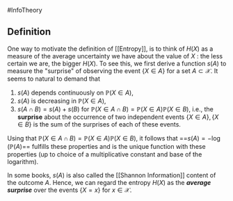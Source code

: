 #InfoTheory

## Definition
One way to motivate the definition of [[Entropy]], is to think of $H(X)$ as a measure of the average uncertainty we have about the value of $X$ : the less certain we are, the bigger $H(X)$. To see this, we first derive a function $s(A)$ to measure the "surprise" of observing the event $\{X \in A\}$ for a set $A \subset \mathcal{X}$. It seems to natural to demand that

1) $s(A)$ depends continuously on $\mathbb{P}(X \in A)$,
2) $s(A)$ is decreasing in $\mathbb{P}(X \in A)$,
3) $s(A \cap B)=s(A)+s(B)$ for $\mathbb{P}(X \in A \cap B)=\mathbb{P}(X \in A) \mathbb{P}(X \in B)$, i.e., the **surprise** about the occurrence of two independent events $\{X \in A\},\{X \in B\}$ is the sum of the surprises of each of these events.

Using that $\mathbb{P}(X \in A \cap B)=\mathbb{P}(X \in A) \mathbb{P}(X \in B)$, it follows that ==$s(A)=-\log (\mathbb{P}(A)$== fulfills these properties and is the unique function with these properties (up to choice of a multiplicative constant and base of the logarithm).

In some books, $s(A)$ is also called the [[Shannon Information]] content of the outcome $A$. Hence, we can regard the entropy $H(X)$ as the ***average surprise*** over the events $\{X=x\}$ for $x \in \mathcal{X}$.